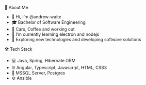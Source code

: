 🧔  About Me
- 👋 Hi, I’m @andrew-waite
- 🎓 Bachelor of Software Engineering
- 👀 Cars, Coffee and working out
- 🌱 I’m currently learning electron and nodejs
- 🤔 Exploring new technologies and developing software solutions

🛠  Tech Stack
- 💻 Java, Spring, Hibernate ORM
- 🌐 Angular, Typescript, Javascript, HTML, CSS3
- 📘 MSSQL Server, Postgres
- ⚙️ Ansible
<!---
andrew-waite/andrew-waite is a ✨ special ✨ repository because its `README.md` (this file) appears on your GitHub profile.
You can click the Preview link to take a look at your changes.
--->
